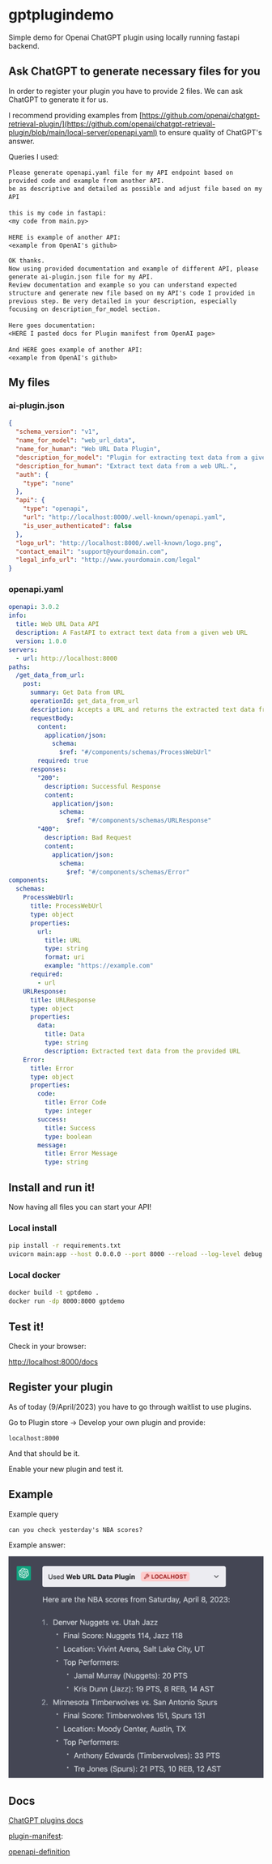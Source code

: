 # gptplugindemo

Simple demo for Openai ChatGPT plugin using locally running fastapi backend.

## Ask ChatGPT to generate necessary files for you

In order to register your plugin you have to provide 2 files. We can ask ChatGPT to generate it for us.

I recommend providing examples from [https://github.com/openai/chatgpt-retrieval-plugin/](https://github.com/openai/chatgpt-retrieval-plugin/blob/main/local-server/openapi.yaml) to ensure quality of ChatGPT's answer.

Queries I used:

```
Please generate openapi.yaml file for my API endpoint based on provided code and example from another API.
be as descriptive and detailed as possible and adjust file based on my API

this is my code in fastapi:
<my code from main.py>

HERE is example of another API:
<example from OpenAI's github>
```

```
OK thanks.
Now using provided documentation and example of different API, please generate ai-plugin.json file for my API.
Review documentation and example so you can understand expected structure and generate new file based on my API's code I provided in previous step. Be very detailed in your description, especially focusing on description_for_model section.

Here goes documentation:
<HERE I pasted docs for Plugin manifest from OpenAI page>

And HERE goes example of another API:
<example from OpenAI's github>
```

## My files

### ai-plugin.json

```json
{
  "schema_version": "v1",
  "name_for_model": "web_url_data",
  "name_for_human": "Web URL Data Plugin",
  "description_for_model": "Plugin for extracting text data from a given web URL. Use it to retrieve textual content from any web page for analysis or processing. Just provide the URL of the web page and get the extracted text data.",
  "description_for_human": "Extract text data from a web URL.",
  "auth": {
    "type": "none"
  },
  "api": {
    "type": "openapi",
    "url": "http://localhost:8000/.well-known/openapi.yaml",
    "is_user_authenticated": false
  },
  "logo_url": "http://localhost:8000/.well-known/logo.png",
  "contact_email": "support@yourdomain.com",
  "legal_info_url": "http://www.yourdomain.com/legal"
}
```

### openapi.yaml

```yaml
openapi: 3.0.2
info:
  title: Web URL Data API
  description: A FastAPI to extract text data from a given web URL
  version: 1.0.0
servers:
  - url: http://localhost:8000
paths:
  /get_data_from_url:
    post:
      summary: Get Data from URL
      operationId: get_data_from_url
      description: Accepts a URL and returns the extracted text data from the web page
      requestBody:
        content:
          application/json:
            schema:
              $ref: "#/components/schemas/ProcessWebUrl"
        required: true
      responses:
        "200":
          description: Successful Response
          content:
            application/json:
              schema:
                $ref: "#/components/schemas/URLResponse"
        "400":
          description: Bad Request
          content:
            application/json:
              schema:
                $ref: "#/components/schemas/Error"
components:
  schemas:
    ProcessWebUrl:
      title: ProcessWebUrl
      type: object
      properties:
        url:
          title: URL
          type: string
          format: uri
          example: "https://example.com"
      required:
        - url
    URLResponse:
      title: URLResponse
      type: object
      properties:
        data:
          title: Data
          type: string
          description: Extracted text data from the provided URL
    Error:
      title: Error
      type: object
      properties:
        code:
          title: Error Code
          type: integer
        success:
          title: Success
          type: boolean
        message:
          title: Error Message
          type: string
```

## Install and run it!

Now having all files you can start your API!

### Local install

```bash
pip install -r requirements.txt
uvicorn main:app --host 0.0.0.0 --port 8000 --reload --log-level debug --reload-dir .
```

### Local docker

```bash
docker build -t gptdemo .
docker run -dp 8000:8000 gptdemo
```

## Test it!

Check in your browser:

[http://localhost:8000/docs](http://localhost:8000/docs)

## Register your plugin

As of today (9/April/2023) you have to go through waitlist to use plugins.

Go to Plugin store -> Develop your own plugin and provide:

```
localhost:8000
```

And that should be it.

Enable your new plugin and test it.

## Example

Example query

```
can you check yesterday's NBA scores?
```

Example answer:

![NBA Scores](./NBA_Scores_Inquiry.png)

## Docs

[ChatGPT plugins docs](https://platform.openai.com/docs/plugins/introduction)

[plugin-manifest](https://platform.openai.com/docs/plugins/getting-started/plugin-manifest):

[openapi-definition](https://platform.openai.com/docs/plugins/getting-started/openapi-definition)